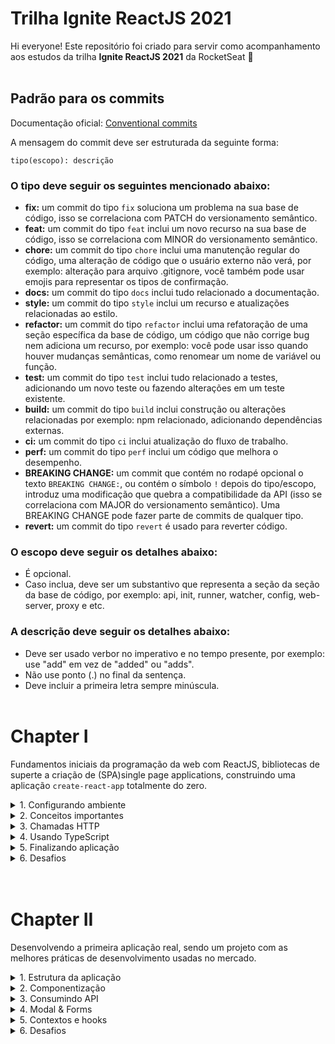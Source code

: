 # Trilha Ignite ReactJS 2021
Hi everyone! Este repositório foi criado para servir como acompanhamento aos estudos da trilha **Ignite ReactJS 2021** da RocketSeat :rocket:
</br></br>

## Padrão para os commits
 Documentação oficial: [Conventional commits](https://www.conventionalcommits.org/en/v1.0.0/)

A mensagem do commit deve ser estruturada da seguinte forma:

    tipo(escopo): descrição

### O **tipo** deve seguir os seguintes mencionado abaixo:
- **fix:** um commit do tipo `fix` soluciona um problema na sua base de código, isso se correlaciona com PATCH do versionamento semântico.
- **feat:** um commit do tipo `feat` inclui um novo recurso na sua base de código, isso se correlaciona com MINOR do versionamento semântico.
- **chore:** um commit do tipo `chore` inclui uma manutenção regular do código, uma alteração de código que o usuário externo não verá, por exemplo: alteração para arquivo .gitignore, você também pode usar emojis para representar os tipos de confirmação.
- **docs:** um commit do tipo `docs` inclui tudo relacionado a documentação.
- **style:** um commit do tipo `style` inclui um recurso e atualizações relacionadas ao estilo.
- **refactor:** um commit do tipo `refactor` inclui uma refatoração de uma seção específica da base de código, um código que não corrige bug nem adiciona um recurso, por exemplo: você pode usar isso quando houver mudanças semânticas, como renomear um nome de variável ou função.
- **test:**  um commit do tipo `test` inclui tudo relacionado a testes, adicionando um novo teste ou fazendo alterações em um teste existente.
- **build:** um commit do tipo `build` inclui construção ou alterações relacionadas por exemplo: npm relacionado, adicionando dependências externas.
- **ci:** um commit do tipo `ci` inclui atualização do fluxo de trabalho.
- **perf:** um commit do tipo `perf` inclui um código que melhora o desempenho.
- **BREAKING CHANGE:** um commit que contém no rodapé opcional o texto `BREAKING CHANGE:`, ou contém o símbolo `!` depois do tipo/escopo, introduz uma modificação que quebra a compatibilidade da API (isso se correlaciona com MAJOR do versionamento semântico). Uma BREAKING CHANGE pode fazer parte de commits de qualquer tipo.
- **revert:** um commit do tipo `revert` é usado para reverter código.

### O **escopo** deve seguir os detalhes abaixo:
- É opcional.
- Caso inclua, deve ser um substantivo que representa a seção da seção da base de código, por exemplo: api, init, runner, watcher, config, web-server, proxy e etc.

### A **descrição** deve seguir os detalhes abaixo:
- Deve ser usado verbor no imperativo e no tempo presente, por exemplo: use "add" em vez de "added" ou "adds".
- Não use ponto (.) no final da sentença.
- Deve incluir a primeira letra sempre minúscula.
</br></br>
# Chapter I
Fundamentos iniciais da programação da web com ReactJS, bibliotecas de superte a criação de (SPA)single page applications, construindo uma aplicação `create-react-app` totalmente do zero.

<details>
<summary>1. Configurando ambiente</summary>

- [x] Introdução do módulo
- [x] Ambiente de Desenvolvimento [guia](https://efficient-sloth-d85.notion.site/Ambiente-de-desenvolvimento-Trilha-ReactJS-e7a377d183134647a177b6a34785f8c3)
- [x] Criando estrutura do projeto

    // inicia o repositório criando um arquivo package.json

    `yarn init -y` 

    // instala o react no projeto

    `yarn add react` 

    // instala o react-dom para habilitar a árvore de elementos do HTML no react

    `yarn add react-dom`
- [x] Configurando Babel

    // instala o babel como dependencia de desenvolvimento para compilar javaScript

    `yarn add @babel/core @babel/cli @babel/preset-env -D`

    // compila arquivo index.jsx e cria um novo arquivo bundle.js

    `yarn babel src/index.jsx --out-file dist/bundle.js`

    // instala o babel/preset-react para compreensão do código react no browser
    
    `yarn add @babel/preset-react -D`
- [x] Configurando Webpack

    // instala o webpack para auxiliar na conversão de arquivos de diferentes tipos para o browser
    
    `yarn add webpack webpack-cli -D`

    // instala o babel-loader para integrar o babel com o webpack e compreensão dos arquivos .js

    `yarn add babel-loader -D` 

    // executa o webpack

    `yarn webpack`
- [x] Estrutura do ReactJS
- [x] Servindo HTML estático
    // adiciona html-webpack-plugin para injetar arquivo js no HTML automaticamente

    `yarn add html-webpack-plugin -D`
- [x] Webpack Dev Server
    // adiciona webpack-dev-server para automatizar observador de alterações no código

    `yarn add webpack-dev-server -D`

    // executa o webserver localmente

    `yarn webpack serve`
- [x] Utilizando source maps
- [x] Ambiente dev e produção

    // adiciona cross-env para definir variáveis de ambiente em qualquer sistema operacional

    `yarn add cross-env -D`
- [x] Importando arquivos CSS

    // adiciona style-loader e css-loader para compreensão dos arquivos .css

    `yarn add style-loader css-loader -D`
- [x] Utilizando SASS

    // adiciona SASS como preprocessador no projeto

    `yarn add sass-loader -D`

    `yarn add node-sass -D`

    // remove dependência do projeto

    `yarn remove sass`
</details>

<details>
<summary>2. Conceitos importantes</summary>

 - [x] Primeiro componente React
 - [x] Propriedades no React
 - [x] Estado do componente
 - [x] A imutabilidade no React
 - [x] Fast Refresh no Webpack

    // adiciona react-refresh para alterar e salvar o código mantendo estado dos componentes no browser

    `yarn add -D @pmmmwh/react-refresh-webpack-plugin react-refresh`
</details>

<details>
<summary>3. Chamadas HTTP</summary>

 - [x] Estilização da listagem
 - [x] Utilizando o useEffect
 - [x] Listando repositórios
</details>

<details>
<summary>4. Usando TypeScript</summary>

 - [x] Fundamentos do TypeScript

    // um superset para javaScript, exemplo:

    ```
    type User = {
        name: string
        email: string
        address: {
            city: string
            state?: string
        }
    }

    function showWelcomeMessage(user: User) {
        return `Welcome ${user.name}, your e-mail is ${user.email}. Your city is ${user.address.city} and your state is ${user.address.state}`
    }

    showWelcomeMessage({
        name:'John Doe',
        email: 'john@doe.com',
        address: {
            city: 'New York',
            state: 'NY'
        }
    })
    ```
    
 - [x] TypeScript no ReactJS

    // adiciona o typescript como uma dependência de desenvolvimento

    `yarn add typescript -D`

    // inicia o typescript na aplicação

    `yarn tsc --init`

    // adiciona @babel/preset-typescript para compreensão do typescript

    `yarn add @babel/preset-typescript -D `

    // adiciona @types/react e @types/react-dom para compreensão do typescript

    `yarn add @types/react-dom -D`

    `yarn add @types/react -D`

 - [x] Componentes com TypeScript
</details>

<details>
<summary>5. Finalizando aplicação</summary>

 - [x] Utilizando React DevTools

    // instalada como estenção no Chrome `React Developer Tools`

 - [x] Finalização do módulo
</details>

<details>
<summary>6. Desafios</summary>

 - [x] [Desafio 01 - Conceitos do ReactJS](https://github.com/alessandrizes/desafio-01-conceitos-do-react)
 - [x] [Desafio 02 - Componentizando a aplicação](https://github.com/alessandrizes/desafio-02-componentizando-a-aplicacao)

</details>
</br></br>

# Chapter II
Desenvolvendo a primeira aplicação real, sendo um projeto com as melhores práticas de desenvolvimento usadas no mercado.

<details>
<summary>1. Estrutura da aplicação</summary>

 - [x] Introdução do módulo
 - [x] Estrutura com create-react-app

    // cria uma nova aplicação react com typescript já configurado

    `yarn create react-app 02-dtmoney --template typescript`

 - [x] Exportando assets do Figma

    [Link do layout do projeto no figma](https://www.figma.com/file/0xmu9mj2TJYoIOubBFWsk5/dtmoney-Ignite-(Copy)?node-id=0%3A1&t=OV5VKFBDa4NBv4FA-0)

 - [x] Instalando Styled Components

    // adiciona styled-components lib de css para JS

    `yarn add styled-components`

    // adiciona @types/styled-components devido a dependência

    ` yarn add @types/styled-components -D`

 - [x] Criando estilos globais

    // font-size: 16px
    // 100 / 16px * 15px = 93.95%
    // 100 / 16px * 14px = 87.5%
    // 1rem = 16px

 - [x] Fontes do Google Fonts

</details>

<details>
<summary>2. Componentização</summary>

 - [ ] Componente: Header
 - [ ] Componente: Summary
 - [ ] Componente: TransactionsTable

</details>
<details>
<summary>3. Consumindo API</summary>

 - [ ] Criando front-end sem back-end
 - [ ] Configurando MirageJS
 - [ ] Configurando cliente do Axios

</details>

<details>
<summary>4. Modal & Forms</summary>

- [ ] Configurando modal de criação
- [ ] Componente: NewTransactionModal
- [ ] Estrutura do formulário
- [ ] Estilizando modal
- [ ] Criando botões de Tipo
- [ ] Funcionamento dos Botões
- [ ] Cores dos botões
- [ ] Salvando dados do form
- [ ] Inserindo transação na API
- [ ] Listando transações e seeds
- [ ] Formatando valores

</details>

<details>
<summary>5. Contextos e hooks</summary>

 - [ ] Introdução à contextos
 - [ ] A Context API no React
 - [ ] Carregando transações
 - [ ] Movendo criação para o context
 - [ ] Finalizando inserção
 - [ ] Calculando resumo
 - [ ] Criando hook

</details>

<details>
<summary>6. Desafios</summary>

 - [ ] [Desafio 01]()
 - [ ] [Desafio 02]()

</details>
</br></br>
